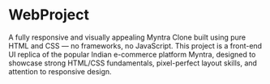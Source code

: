 # WebProject
A fully responsive and visually appealing Myntra Clone built using pure HTML and CSS — no frameworks, no JavaScript. This project is a front-end UI replica of the popular Indian e-commerce platform Myntra, designed to showcase strong HTML/CSS fundamentals, pixel-perfect layout skills, and attention to responsive design.  
